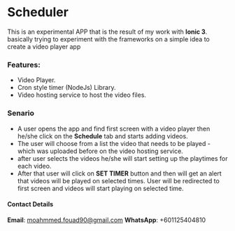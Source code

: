 # Scheduler
This is an experimental APP that is the result of my work with **Ionic 3**. basically trying to experiment with the frameworks on a simple idea to create a video player app

### Features:
- Video Player.
- Cron style timer (NodeJs) Library.
- Video hosting service to host the video files.


### Senario
- A user opens the app and find first screen with a video player then he/she click on the **Schedule** tab and starts adding videos.
-  The user will choose from a list the video that needs to be played - which was uploaded before on the video hosting service.
-   after user selects the videos he/she will start setting up the playtimes for each video. 
-  After that user will click on **SET TIMER** button and then will get an alert that videos will be played on selected times. User will be redirected to first screen and videos will start playing on selected time.

#### Contact Details
**Email**: moahmmed.fouad90@gmail.com **WhatsApp**: +601125404810
